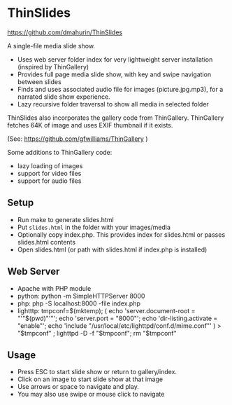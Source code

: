 ThinSlides
===========

https://github.com/dmahurin/ThinSlides

A single-file media slide show.
* Uses web server folder index for very lightweight server installation (inspired by ThinGallery)
* Provides full page media slide show, with key and swipe navigation between slides
* Finds and uses associated audio file for images (picture.jpg.mp3), for a narrated slide show experience.
* Lazy recursive folder traversal to show all media in selected folder

ThinSlides also incorporates the gallery code from ThinGallery. ThinGallery fetches 64K of image and uses EXIF thumbnail if it exists.

(See: https://github.com/gfwilliams/ThinGallery )

Some additions to ThinGallery code:
* lazy loading of images
* support for video files
* support for audio files

Setup
-----

* Run make to generate slides.html
* Put `slides.html` in the folder with your images/media
* Optionally copy index.php. This provides index for slides.html or passes slides.html contents
* Open slides.html (or path with slides.html if index.php is installed)

Web Server
----------
* Apache with PHP module
* python: python -m SimpleHTTPServer 8000
* php: php -S localhost:8000 -file index.php
* lightttp: tmpconf=$(mktemp); ( echo 'server.document-root = "'"$(pwd)"'"'; echo 'server.port = "8000"'; echo 'dir-listing.activate = "enable"'; echo 'include "/usr/local/etc/lighttpd/conf.d/mime.conf"' ) > "$tmpconf" ; lighttpd  -D -f "$tmpconf"; rm "$tmpconf"

Usage
-----

* Press ESC to start slide show or return to gallery/index.
* Click on an image to start slide show at that image
* Use arrows or space to navigate and play.
* You may also use swipe or mouse click to navigate

